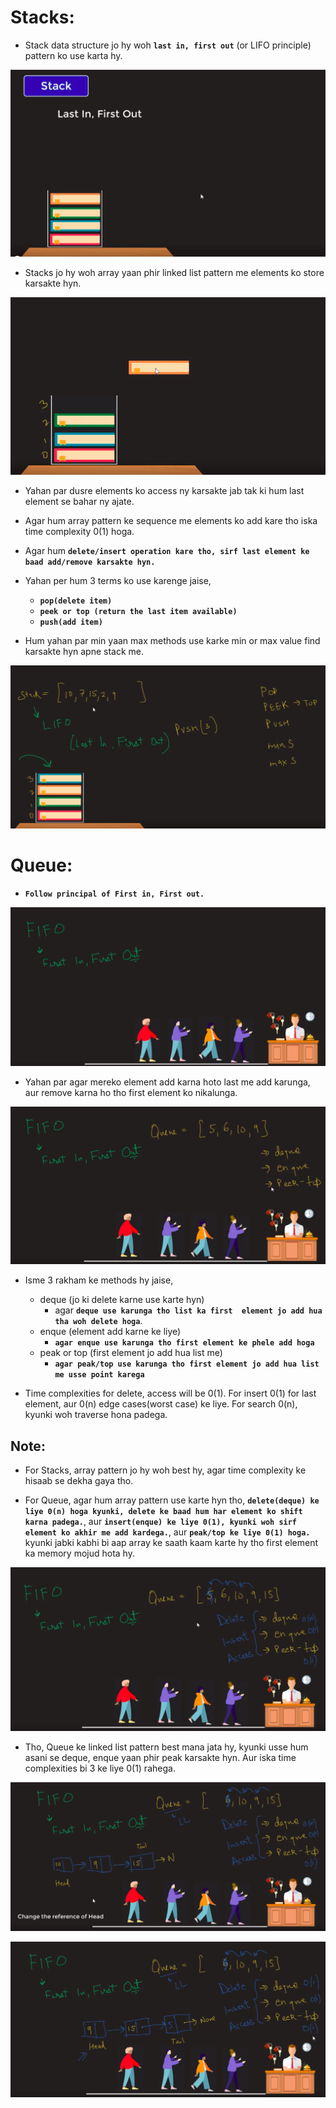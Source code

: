 # Stacks:

* Stack data structure jo hy woh **`last in, first out`** (or LIFO principle) pattern ko use karta hy.

![How Stack is represented](../images/Stacks.png)

* Stacks jo hy woh array yaan phir linked list pattern me elements ko store karsakte hyn.

![How Stack elements are removed](../images/StacksRemove.png)

* Yahan par dusre elements ko access ny karsakte jab tak ki hum last element se bahar ny ajate.

* Agar hum array pattern ke sequence me elements ko add kare tho iska time complexity 0(1) hoga.

* Agar hum **`delete/insert operation kare tho, sirf last element ke baad add/remove karsakte hyn.`**

* Yahan per hum 3 terms ko use karenge jaise,
    - **`pop(delete item)`**
    - **`peek or top (return the last item available)`**
    - **`push(add item)`**

* Hum yahan par min yaan max methods use karke min or max value find karsakte hyn apne stack me.

![Stack Methods](../images/StackCases.png)

# Queue:

* **`Follow principal of First in, First out.`**

![Queue Representation](../images/Queue.png)

* Yahan par agar mereko element add karna hoto last me add karunga, aur remove karna ho tho first element ko nikalunga.

![Queue Methods](../images/QueueMethods.png)

* Isme 3 rakham ke methods hy jaise,
    - deque (jo ki delete karne use karte hyn)
        - agar **`deque use karunga tho list ka first 
        element jo add hua tha woh delete hoga`**.
    - enque (element add karne ke liye)
        - **`agar enque use karunga tho first element ke phele add hoga`**
    - peak or top (first element jo add hua list me)
        - **`agar peak/top use karunga tho first element jo add hua list me usse point karega`**

* Time complexities for delete, access will be 0(1). For insert 0(1) for last element, aur 0(n) edge cases(worst case) ke liye. For search 0(n), kyunki woh traverse hona padega.

## Note:

* For Stacks, array pattern jo hy woh best hy, agar time complexity ke hisaab se dekha gaya tho.

* For Queue, agar hum array pattern use karte hyn tho, **`delete(deque) ke liye 0(n) hoga kyunki, delete ke baad hum har element ko shift karna padega.`**, aur **`insert(enque) ke liye 0(1), kyunki woh sirf element ko akhir me add kardega.`**, aur **`peak/top ke liye 0(1) hoga.`** kyunki jabki kabhi bi aap array ke saath kaam karte hy tho first element ka memory mojud hota hy.

![Queue Methods complexities](../images/QueueMethodsComplexities.png)

* Tho, Queue ke linked list pattern best mana jata hy, kyunki usse hum asani se deque, enque yaan phir peak karsakte hyn. Aur iska time complexities bi 3 ke liye 0(1) rahega.

![Queue Linked list](../images/QueueLinkedList.png)

![Queue Linked list time complexities](../images/QueueLinkedListComplexities.png)